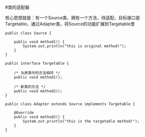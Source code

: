 #类的适配器

核心思想就是：有一个Source类，拥有一个方法，待适配，目标接口是Targetable，通过Adapter类，将Source的功能扩展到Targetable里

```
public class Source {

	public void method1() {
		System.out.println("this is original method!");
	}
}

public interface Targetable {

	/* 与原类中的方法相同 */
	public void method1();

	/* 新类的方法 */
	public void method2();
}

public class Adapter extends Source implements Targetable {

	@Override
	public void method2() {
		System.out.println("this is the targetable method!");
	}
}
```